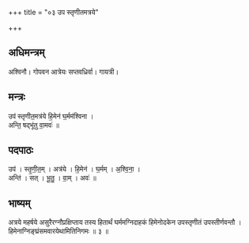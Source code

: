 +++
title = "०३ उप स्तृणीतमत्रये"

+++
## अधिमन्त्रम्
अश्विनौ। गोपवन आत्रेयः सप्तवध्रिर्वा। गायत्री।

## मन्त्रः
उप॑ स्तृणीत॒मत्र॑ये हि॒मेन॑ घ॒र्मम॑श्विना ।  
अन्ति॒ षद्भू॑तु वा॒मवः॑ ॥

## पदपाठः
उप॑ । स्तृ॒णी॒त॒म् । अत्र॑ये । हि॒मेन॑ । घ॒र्मम् । अ॒श्वि॒ना॒ ।  
अन्ति॑ । सत् । भू॒तु॒ । वा॒म् । अवः॑ ॥

## भाष्यम्
अत्रये महर्षये असुरैरग्नौप्रक्षिप्ताय तस्य हितार्थं घर्ममग्निदाहकं हिमेनोदकेन उपस्तृणीतं उपस्तीर्णवन्तौ । हिमेनाग्निङ्घ्रंसमवारयेथामितिनिगमः ॥ ३ ॥